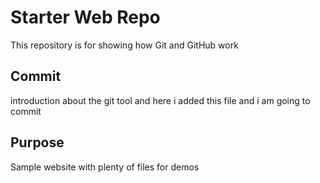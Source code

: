 # Starter Web Repo

This repository is for showing how Git and GitHub work

## Commit

introduction about the git tool and here i added this file and i am going to commit

## Purpose

Sample website with plenty of files for demos